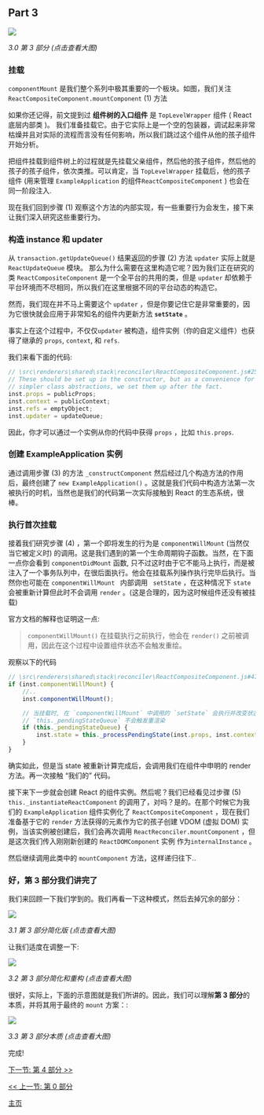 ## Part 3

[![](https://rawgit.com/Bogdan-Lyashenko/Under-the-hood-ReactJS/master/stack/images/3/part-3.svg)](https://rawgit.com/Bogdan-Lyashenko/Under-the-hood-ReactJS/master/stack/images/3/part-3.svg)

<em>3.0 第 3 部分 (点击查看大图)</em>

### 挂载

 `componentMount` 是我们整个系列中极其重要的一个板块。如图，我们关注`ReactCompositeComponent.mountComponent` (1) 方法

如果你还记得，前文提到过 **组件树的入口组件** 是 `TopLevelWrapper` 组件 ( React 底层内部类 )。 我们准备挂载它。由于它实际上是一个空的包装器，调试起来非常枯燥并且对实际的流程而言没有任何影响，所以我们跳过这个组件从他的孩子组件开始分析。

把组件挂载到组件树上的过程就是先挂载父亲组件，然后他的孩子组件，然后他的孩子的孩子组件，依次类推。可以肯定，当 `TopLevelWrapper` 挂载后，他的孩子组件 (用来管理 `ExampleApplication` 的组件`ReactCompositeComponent` ) 也会在同一阶段注入.

现在我们回到步骤 (1) 观察这个方法的内部实现，有一些重要行为会发生，接下来让我们深入研究这些重要行为。

### 构造 instance 和 updater

从 `transaction.getUpdateQueue()` 结果返回的步骤 (2) 方法  `updater` 实际上就是  `ReactUpdateQueue`  模块。 那么为什么需要在这里构造它呢？因为我们正在研究的类 `ReactCompositeComponent` 是一个全平台的共用的类，但是 `updater` 却依赖于平台环境而不尽相同，所以我们在这里根据不同的平台动态的构造它。

然而，我们现在并不马上需要这个 `updater` ，但是你要记住它是非常重要的，因为它很快就会应用于非常知名的组件内更新方法 **`setState`** 。

事实上在这个过程中，不仅仅`updater` 被构造，组件实例（你的自定义组件）也获得了继承的 `props`, `context`, 和 `refs`.

我们来看下面的代码:

```javascript
// \src\renderers\shared\stack\reconciler\ReactCompositeComponent.js#255
// These should be set up in the constructor, but as a convenience for
// simpler class abstractions, we set them up after the fact.
inst.props = publicProps;
inst.context = publicContext;
inst.refs = emptyObject;
inst.updater = updateQueue;
```

因此，你才可以通过一个实例从你的代码中获得 `props` ，比如 `this.props`.

### 创建 ExampleApplication 实例

通过调用步骤 (3) 的方法  `_constructComponent` 然后经过几个构造方法的作用后，最终创建了  `new ExampleApplication()` 。这就是我们代码中构造方法第一次被执行的时机，当然也是我们的代码第一次实际接触到 React 的生态系统，很棒。

### 执行首次挂载

接着我们研究步骤 (4) ，第一个即将发生的行为是  `componentWillMount`  (当然仅当它被定义时) 的调用。这是我们遇到的第一个生命周期钩子函数。当然，在下面一点你会看到  `componentDidMount` 函数, 只不过这时由于它不能马上执行，而是被注入了一个事务队列中，在很后面执行。他会在挂载系列操作执行完毕后执行。当然你也可能在 `componentWillMount ` 内部调用 ` setState` ，在这种情况下 `state` 会被重新计算但此时不会调用 `render`   。(这是合理的，因为这时候组件还没有被挂载)

官方文档的解释也证明这一点:

> `componentWillMount()` 在挂载执行之前执行，他会在 `render()` 之前被调用，因此在这个过程中设置组件状态不会触发重绘。

观察以下的代码

```javascript
// \src\renderers\shared\stack\reconciler\ReactCompositeComponent.js#476
if (inst.componentWillMount) {
    //..
    inst.componentWillMount();

    // 当挂载时, 在 `componentWillMount` 中调用的 `setState` 会执行并改变状态
    // `this._pendingStateQueue` 不会触发重渲染
    if (this._pendingStateQueue) {
        inst.state = this._processPendingState(inst.props, inst.context);
    }
}
```

确实如此，但是当 state 被重新计算完成后，会调用我们在组件中申明的 render 方法。再一次接触 “我们的” 代码。

接下来下一步就会创建 React 的组件实例。然后呢？我们已经看见过步骤 (5)  `this._instantiateReactComponent` 的调用了，对吗？是的。在那个时候它为我们的 `ExampleApplication` 组件实例化了 `ReactCompositeComponent` ，现在我们准备基于它的 `render` 方法获得的元素作为它的孩子创建 VDOM (虚拟 DOM) 实例，当该实例被创建后，我们会再次调用 `ReactReconciler.mountComponent` ，但是这次我们传入刚刚新创建的  `ReactDOMComponent` 实例 作为`internalInstance` 。

然后继续调用此类中的  `mountComponent` 方法，这样递归往下..

### 好，**第 3 部分**我们讲完了

我们来回顾一下我们学到的。我们再看一下这种模式，然后去掉冗余的部分：

[![](https://rawgit.com/Bogdan-Lyashenko/Under-the-hood-ReactJS/master/stack/images/3/part-3-A.svg)](https://rawgit.com/Bogdan-Lyashenko/Under-the-hood-ReactJS/master/stack/images/3/part-3-A.svg)

<em>3.1 第 3 部分简化版 (点击查看大图)</em>

让我们适度在调整一下:

[![](https://rawgit.com/Bogdan-Lyashenko/Under-the-hood-ReactJS/master/stack/images/3/part-3-B.svg)](https://rawgit.com/Bogdan-Lyashenko/Under-the-hood-ReactJS/master/stack/images/3/part-3-B.svg)

<em>3.2 第 3 部分简化和重构 (点击查看大图)</em>

很好，实际上，下面的示意图就是我们所讲的。因此，我们可以理解**第 3 部分**的本质，并将其用于最终的 `mount` 方案：:

[![](https://rawgit.com/Bogdan-Lyashenko/Under-the-hood-ReactJS/master/stack/images/3/part-3-C.svg)](https://rawgit.com/Bogdan-Lyashenko/Under-the-hood-ReactJS/master/stack/images/3/part-3-C.svg)

<em>3.3 第 3 部分本质 (点击查看大图)</em>

完成!


[下一节: 第 4 部分 >>](./Part-4.md)

[<< 上一节: 第 0 部分](./Part-2.md)


[主页](../../README.md)
